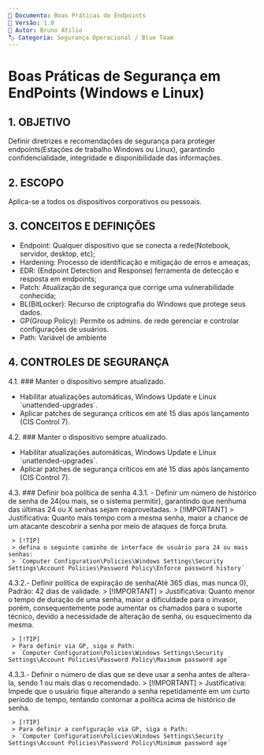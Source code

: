 ```yaml
---
📄 Documento: Boas Práticas de Endpoints
📅 Versão: 1.0
👤 Autor: Bruno Atilio
🏷️ Categoria: Segurança Operacional / Blue Team
---
```


# Boas Práticas de Segurança em EndPoints (Windows e Linux)
## 1. OBJETIVO
Definir diretrizes e recomendações de segurança para proteger endpoints(Estações de trabalho Windows ou Linux), garantindo confidencialidade, integridade e disponibilidade das informações.

## 2. ESCOPO
Aplica-se a todos os dispositivos corporativos ou pessoais.

## 3. CONCEITOS E DEFINIÇÕES
 -  Endpoint: Qualquer dispositivo que se conecta a rede(Notebook, servidor, desktop, etc);
 -  Hardening: Processo de identificação e mitigação de erros e ameaças;
 -  EDR: (Endpoint Detection and Response) ferramenta de detecção e resposta em endpoints;
 -  Patch: Atualização de segurança que corrige uma vulnerabilidade conhecida;
 -  BL(BitLocker): Recurso de criptografia do Windows que protege seus dados.
 -  GP(Group Policy): Permite os admins. de rede gerenciar e controlar configurações de usuários.
 -  Path: Variável de ambiente

## 4. CONTROLES DE SEGURANÇA
4.1. ### Manter o dispositivo sempre atualizado.
  - Habilitar atualizações automáticas, Windows Update e Linux ´unattended-upgrades´.
  - Aplicar patches de segurança críticos em até 15 dias após lançamento (CIS Control 7).

4.2. ### Manter o dispositivo sempre atualizado.
  - Habilitar atualizações automáticas, Windows Update e Linux ´unattended-upgrades´.
  - Aplicar patches de segurança críticos em até 15 dias após lançamento (CIS Control 7).

4.3. ### Definir boa política de senha
  4.3.1. - Definir um número de histórico de senha de 24(ou mais, se o sistema permitir), garantindo que nenhuma das últimas 24 ou X senhas sejam reaproveitadas.
     > [!IMPORTANT] 
     > Justificativa: Quanto mais tempo com a mesma senha, maior a chance de um atacante descobrir a senha por meio de ataques de força bruta.

     > [!TIP] 
     > defina o seguinte caminho de interface de usuário para 24 ou mais senhas:
     > ´Computer Configuration\Policies\Windows Settings\Security Settings\Account Policies\Password Policy\Enforce password history´
  4.3.2.- Definir política de expiração de senha(Até 365 dias, mas nunca 0), Padrão: 42 dias de validade.
     > [!IMPORTANT] 
     > Justificativa: Quanto menor o tempo de duração de uma senha, maior a dificuldade para o invasor, porém, consequentemente pode aumentar os chamados para o suporte técnico, devido a necessidade de alteração de senha, ou esquecimento da mesma.

     > [!TIP] 
     > Para definir via GP, siga o Path:
     > ´Computer Configuration\Policies\Windows Settings\Security Settings\Account Policies\Password Policy\Maximum password age´
  4.3.3.- Definir o número de dias que se deve usar a senha antes de altera-la, sendo 1 ou mais dias o recomendado.
     > [!IMPORTANT]
     > Justificativa: Impede que o usuário fique alterando a senha repetidamente em um curto período de tempo, tentando contornar a política acima de histórico de senha.

     > [!TIP] 
     > Para definir a configuração via GP, siga o Path:
     > ´Computer Configuration\Policies\Windows Settings\Security Settings\Account Policies\Password Policy\Minimum password age´
     
